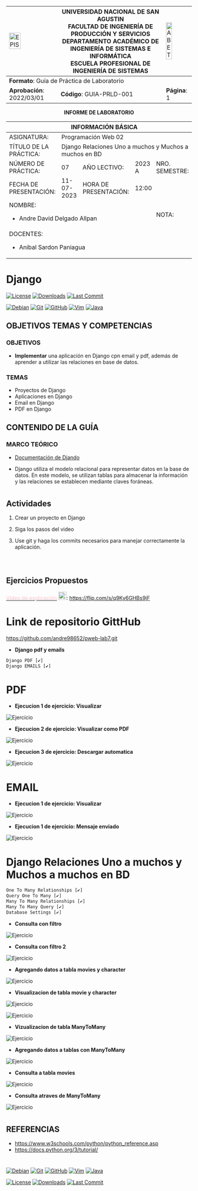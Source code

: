 <div>
<table width="1000px">
    <theader>
        <tr>
            <td><img src="https://github.com/rescobedoq/pw2/blob/main/epis.png?raw=true" alt="EPIS" style="width:50%; height:auto"/></td>
            <th>
                <span style="font-weight:bold;">UNIVERSIDAD NACIONAL DE SAN AGUSTIN</span><br />
                <span style="font-weight:bold;">FACULTAD DE INGENIERÍA DE PRODUCCIÓN Y SERVICIOS</span><br />
                <span style="font-weight:bold;">DEPARTAMENTO ACADÉMICO DE INGENIERÍA DE SISTEMAS E INFORMÁTICA</span><br />
                <span style="font-weight:bold;">ESCUELA PROFESIONAL DE INGENIERÍA DE SISTEMAS</span>
            </th>
            <td><img src="https://github.com/rescobedoq/pw2/blob/main/abet.png?raw=true" alt="ABET" style="width:50%; height:auto"/></td>
        </tr>
    </theader>
    <tbody>
        <tr><td colspan="3"><span style="font-weight:bold;">Formato</span>: Guía de Práctica de Laboratorio</td></tr>
        <tr><td><span style="font-weight:bold;">Aprobación</span>:  2022/03/01</td><td><span style="font-weight:bold;">Código</span>: GUIA-PRLD-001</td><td><span style="font-weight:bold;">Página</span>: 1</td></tr>
    </tbody>
</table>
</div>

<div align="center">
    <span style="font-weight:bold;">INFORME DE LABORATORIO</span><br />
</div>

<div align="center">
    <table width="1000px">
        <theader>
            <tr><th colspan="6">INFORMACIÓN BÁSICA</th></tr>
        </theader>
        <tbody>
            <tr><td>ASIGNATURA:</td><td colspan="5">Programación Web 02</td></tr>
            <tr><td>TÍTULO DE LA PRÁCTICA:</td><td colspan="5">Django Relaciones Uno a muchos y Muchos a muchos en BD</td></tr>
            <tr><td>NÚMERO DE PRÁCTICA:</td><td>07</td><td>AÑO LECTIVO:</td><td>2023 A</td><td>NRO. SEMESTRE:</td><td width="60px">  III  </td></tr>
            <tr><td>FECHA DE PRESENTACIÓN:</td><td>11-07-2023</td><td>HORA DE PRESENTACIÓN:</td><td colspan="3">12:00</td></tr>
            <tr>
              <td colspan="4">NOMBRE:
                <ul>
            	    <li>Andre David Delgado Allpan</li>
                </ul>
              </td>
              <td>NOTA:</td><td></td>
            </tr>
            <tr>
              <td colspan="6" width="1000px">DOCENTES:
                <ul>
        	        <li>Anibal Sardon Paniagua</li>
                </ul>
              </td>
            </tr>
        </tbody>
    </table>
</div>

# Django

[![License][license]][license-file]
[![Downloads][downloads]][releases]
[![Last Commit][last-commit]][releases]

[![Debian][Debian]][debian-site]
[![Git][Git]][git-site]
[![GitHub][GitHub]][github-site]
[![Vim][Vim]][vim-site]
[![Java][Java]][java-site]

## OBJETIVOS TEMAS Y COMPETENCIAS

### OBJETIVOS

- **Implementar** una aplicación en Django cpn email y pdf, además de aprender a utilizar las relaciones en base de datos.

### TEMAS

- Proyectos de Django
- Aplicaciones en Django
- Email en Django
- PDF en Django


## CONTENIDO DE LA GUÍA

### MARCO TEÓRICO

- [Documentación de Djando](https://docs.djangoproject.com/es/3.2/)

- Django utiliza el modelo relacional para representar datos en la base de datos. En este modelo, se utilizan tablas para almacenar la información y las relaciones se establecen mediante claves foráneas.

#

## Actividades

1. Crear un proyecto en Django <br>

2. Siga los pasos del video <br>

3. Use git y haga los commits necesarios para manejar correctamente la aplicación.

<br>

#

## Ejercicios Propuestos

<a href="https://flip.com/s/q9Ky6GHBs9jF"><span style="color:pink;">Video de explicación</span></a>
[<img src="https://images.prismic.io/lbpsedtech/3db6958f-6434-4355-922c-4cc17f86fc25_FlipLogo.png?ixlib=gatsbyFP&auto=compress%2Cformat&fit=max&rect=0%2C0%2C512%2C512&w=512&h=512" alt="Flip" width="22" height="22">](https://flip.com/s/q9Ky6GHBs9jF): https://flip.com/s/q9Ky6GHBs9jF

# Link de repositorio GittHub
https://github.com/andre98652/pweb-lab7.git


* **Django pdf y emails**

```python
Django PDF [✔]
Django EMAILS [✔]
```

# PDF
* **Ejecucion 1 de ejercicio: Visualizar**

![Ejercicio](imagenes/pdf1.png)

* **Ejecucion 2 de ejercicio: Visualizar como PDF**

![Ejercicio](imagenes/pdf2.png)

* **Ejecucion 3 de ejercicio: Descargar automatica**

![Ejercicio](imagenes/pdf3.png)

# EMAIL

* **Ejecucion 1 de ejercicio: Visualizar**

![Ejercicio](imagenes/email1.png)

* **Ejecucion 1 de ejercicio: Mensaje enviado**

![Ejercicio](imagenes/email2.png)

# Django Relaciones Uno a muchos y Muchos a muchos en BD

```python
One To Many Relationships [✔]
Query One To Many [✔]
Many To Many Relationships [✔]
Many To Many Query [✔]
Database Settings [✔]
```
* **Consulta con filtro**

![Ejercicio](imagenes/consultaFiltro.png)

* **Consulta con filtro 2**

![Ejercicio](imagenes/consulta2.png)

* **Agregando datos a tabla movies y character**

![Ejercicio](imagenes/consulta_movies.png)

* **Visualizacion de tabla movie y character**

![Ejercicio](imagenes/tabla_movies.png)

![Ejercicio](imagenes/tabla_character.png)

* **Vizualizacion de tabla ManyToMany**

![Ejercicio](imagenes/tabla_manytomany.png)

* **Agregando datos a tablas con ManyToMany**

![Ejercicio](imagenes/agregando_datos_manytomany.png)

* **Consulta a tabla movies**

![Ejercicio](imagenes/consulta_movies2.png)

* **Consulta atraves de ManyToMany**

![Ejercicio](imagenes/consulta_movies3.png)
#


## REFERENCIAS

- https://www.w3schools.com/python/python_reference.asp
- https://docs.python.org/3/tutorial/

#

[license]: https://img.shields.io/github/license/rescobedoq/pw2?label=rescobedoq
[license-file]: https://github.com/rescobedoq/pw2/blob/main/LICENSE
[downloads]: https://img.shields.io/github/downloads/rescobedoq/pw2/total?label=Downloads
[releases]: https://github.com/rescobedoq/pw2/releases/
[last-commit]: https://img.shields.io/github/last-commit/rescobedoq/pw2?label=Last%20Commit
[Debian]: https://img.shields.io/badge/Debian-D70A53?style=for-the-badge&logo=debian&logoColor=white
[debian-site]: https://www.debian.org/index.es.html
[Git]: https://img.shields.io/badge/git-%23F05033.svg?style=for-the-badge&logo=git&logoColor=white
[git-site]: https://git-scm.com/
[GitHub]: https://img.shields.io/badge/github-%23121011.svg?style=for-the-badge&logo=github&logoColor=white
[github-site]: https://github.com/
[Vim]: https://img.shields.io/badge/VIM-%2311AB00.svg?style=for-the-badge&logo=vim&logoColor=white
[vim-site]: https://www.vim.org/
[Java]: https://img.shields.io/badge/java-%23ED8B00.svg?style=for-the-badge&logo=java&logoColor=white
[java-site]: https://docs.oracle.com/javase/tutorial/

[![Debian][Debian]][debian-site]
[![Git][Git]][git-site]
[![GitHub][GitHub]][github-site]
[![Vim][Vim]][vim-site]
[![Java][Java]][java-site]

[![License][license]][license-file]
[![Downloads][downloads]][releases]
[![Last Commit][last-commit]][releases]